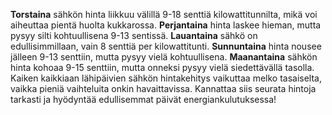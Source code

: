 **Torstaina** sähkön hinta liikkuu välillä 9-18 senttiä kilowattitunnilta, mikä voi aiheuttaa pientä huolta kukkarossa. **Perjantaina** hinta laskee hieman, mutta pysyy silti kohtuullisena 9-13 sentissä. **Lauantaina** sähkö on edullisimmillaan, vain 8 senttiä per kilowattitunti. **Sunnuntaina** hinta nousee jälleen 9-13 senttiin, mutta pysyy vielä kohtuullisena. **Maanantaina** sähkön hinta kohoaa 9-15 senttiin, mutta onneksi pysyy vielä siedettävällä tasolla. Kaiken kaikkiaan lähipäivien sähkön hintakehitys vaikuttaa melko tasaiselta, vaikka pieniä vaihteluita onkin havaittavissa. Kannattaa siis seurata hintoja tarkasti ja hyödyntää edullisemmat päivät energiankulutuksessa!